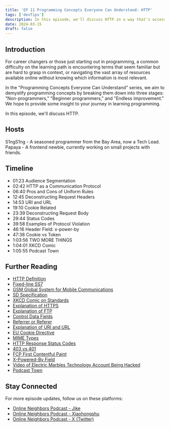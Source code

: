 ```yaml
---
title: 'EP 11 Programming Concepts Everyone Can Understand: HTTP'
tags: ['devTips']
description: In this episode, we'll discuss HTTP in a way that's accessible to everyone.
date: 2024-03-15
draft: false
---
```


## Introduction

For career changers or those just starting out in programming, a common difficulty on the learning path is encountering terms that seem familiar but are hard to grasp in context, or navigating the vast array of resources available online without knowing which information is most relevant.

In the "Programming Concepts Everyone Can Understand" series, we aim to demystify programming concepts by breaking them down into three stages: "Non-programmers," "Beginner programmers," and "Endless improvement." We hope to provide some insight to your journey in learning programming.

In this episode, we'll discuss HTTP.

## Hosts

S1ngS1ng - A seasoned programmer from the Bay Area, now a Tech Lead.
Papaya - A frontend newbie, currently working on small projects with friends.

## Timeline

- 01:23 Audience Segmentation
- 02:42 HTTP as a Communication Protocol
- 06:40 Pros and Cons of Uniform Rules
- 12:45 Deconstructing Request Headers
- 14:53 URI and URL
- 19:10 Cookie Related
- 23:39 Deconstructing Request Body
- 29:44 Status Codes
- 39:58 Examples of Protocol Violation
- 46:16 Header Field: x-power-by
- 47:38 Cookie vs Token
- 1:03:56 TWO MORE THINGS
- 1:04:01 XKCD Comic
- 1:05:55 Podcast Town

## Further Reading

- [HTTP Definition](https://developer.mozilla.org/en-US/docs/Web/HTTP/Basics_of_HTTP)
- [Fixed-line SS7](https://baike.baidu.com/item/SS7/4005139)
- [GSM Global System for Mobile Communications](https://baike.baidu.com/item/%E5%85%A8%E7%90%83%E7%A7%BB%E5%8A%A8%E9%80%9A%E4%BF%A1%E7%B3%BB%E7%BB%9F/2108410?fromtitle=gsm&fromid=210860)
- [SD Specification](https://www.sdcard.org/developers/sd-standard-overview/speed-class/)
- [XKCD Comic on Standards](https://xkcd.com/927/)
- [Explanation of HTTPS](https://www.cloudflare.com/learning/ssl/what-is-https/)
- [Explanation of FTP](https://www.freecodecamp.org/chinese/news/what-is-ftp-file-transfer-protocol-and-ftp-server-meaning/)
- [Control Data Fields](https://www.rfc-editor.org/rfc/rfc9110.html#name-control-data)
- [Referrer or Referer](https://juejin.cn/post/6997622099623821326)
- [Explanation of URI and URL](https://stackoverflow.com/questions/176264/what-is-the-difference-between-a-uri-a-url-and-a-urn/1984225#1984225)
- [EU Cookie Directive](https://european-union.europa.eu/cookies_en)
- [MIME Types](https://developer.mozilla.org/zh-CN/docs/Web/HTTP/Basics_of_HTTP/MIME_types)
- [HTTP Response Status Codes](https://developer.mozilla.org/en-US/docs/Web/HTTP/Status)
- [403 vs 401](https://stackoverflow.com/questions/3297048/403-forbidden-vs-401-unauthorized-http-responses)
- [FCP First Contentful Paint](https://web.dev/articles/fcp)
- [X-Powered-By Field](https://stackoverflow.com/questions/33580671/what-does-x-powered-by-mean)
- [Video of Electric Marbles Technology Account Being Hacked](https://www.youtube.com/watch?v=CB7m8-VMKzw)
- [Podcast Town](https://podtown.xyz/)

## Stay Connected

For more episode updates, follow us on these platforms:

- [Online Neighbors Podcast - Jike](https://m.okjike.com/users/c751f4fb-d31d-44cf-aef9-f6b55dec4cd5?source=user_card&s=eyJ1IjoiNjUyMzg3NmQwZWQ3ZTc2NjQ5ODMwNWE4IiwiZCI6MX0%3D)
- [Online Neighbors Podcast - Xiaohongshu](https://www.xiaohongshu.com/user/profile/64c2024f00000000140396e6?xhsshare=WeixinSession&appuid=64c2024f00000000140396e6&apptime=1697005943)
- [Online Neighbors Podcast - X (Twitter)](https://twitter.com/wslj_podcast)
